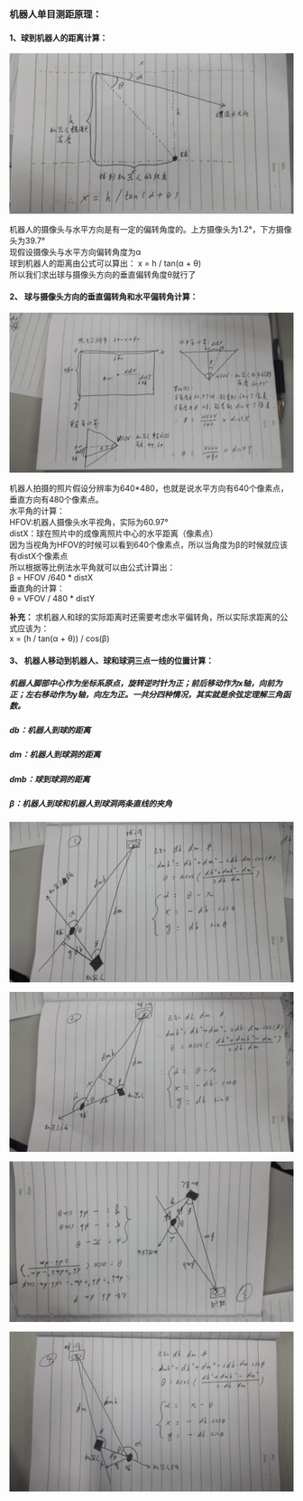 
### 机器人单目测距原理：

#### 1、球到机器人的距离计算：

![](test_pictures/测距原理.jpg)  

机器人的摄像头与水平方向是有一定的偏转角度的。上方摄像头为1.2°，下方摄像头为39.7°  
现假设摄像头与水平方向偏转角度为α  
球到机器人的距离由公式可以算出：
x = h / tan(α + θ)  
所以我们求出球与摄像头方向的垂直偏转角度θ就行了

#### 2、 球与摄像头方向的垂直偏转角和水平偏转角计算：

![](test_pictures/角度计算.jpg)  

机器人拍摄的照片假设分辨率为640*480，也就是说水平方向有640个像素点，垂直方向有480个像素点。  
水平角的计算：  
HFOV:机器人摄像头水平视角，实际为60.97°  
distX：球在照片中的成像离照片中心的水平距离（像素点）  
因为当视角为HFOV的时候可以看到640个像素点，所以当角度为β的时候就应该有distX个像素点  
所以根据等比例法水平角就可以由公式计算出：  
β = HFOV /640 * distX  
垂直角的计算：  
θ = VFOV / 480 * distY

**补充：** 求机器人和球的实际距离时还需要考虑水平偏转角，所以实际求距离的公式应该为：  
x = (h / tan(α + θ)) / cos(β)

#### 3、 机器人移动到机器人、球和球洞三点一线的位置计算：
##### 机器人脚部中心作为坐标系原点，旋转逆时针为正；前后移动作为x轴，向前为正；左右移动作为y轴，向左为正。一共分四种情况，其实就是余弦定理解三角函数。  
##### db：机器人到球的距离  
##### dm：机器人到球洞的距离
##### dmb：球到球洞的距离
##### β：机器人到球和机器人到球洞两条直线的夹角



![](test_pictures/三点一线_01.jpg)

![](test_pictures/三点一线_02.jpg)

![](test_pictures/三点一线_03.jpg)

![](test_pictures/三点一线_04.jpg)
